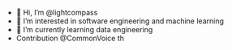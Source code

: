 - 👋 Hi, I’m @lightcompass
- 👀 I’m interested in software engineering and machine learning
- 🌱 I’m currently learning data engineering
- Contribution @CommonVoice th

<!---
lightcompass/lightcompass is a ✨ special ✨ repository because its `README.md` (this file) appears on your GitHub profile.
You can click the Preview link to take a look at your changes.
--->
